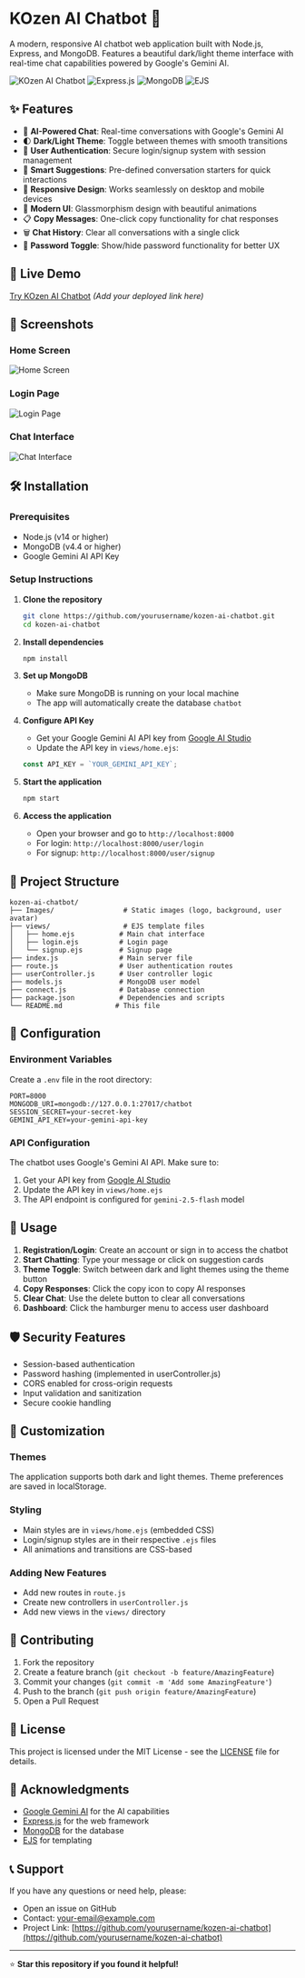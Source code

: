 # KOzen AI Chatbot 🤖

A modern, responsive AI chatbot web application built with Node.js, Express, and MongoDB. Features a beautiful dark/light theme interface with real-time chat capabilities powered by Google's Gemini AI.

![KOzen AI Chatbot](https://img.shields.io/badge/Node.js-43853D?style=for-the-badge&logo=node.js&logoColor=white)
![Express.js](https://img.shields.io/badge/Express.js-404D59?style=for-the-badge)
![MongoDB](https://img.shields.io/badge/MongoDB-4EA94B?style=for-the-badge&logo=mongodb&logoColor=white)
![EJS](https://img.shields.io/badge/EJS-000000?style=for-the-badge&logo=ejs&logoColor=white)

## ✨ Features

- 🤖 **AI-Powered Chat**: Real-time conversations with Google's Gemini AI
- 🌓 **Dark/Light Theme**: Toggle between themes with smooth transitions
- 👤 **User Authentication**: Secure login/signup system with session management
- 💬 **Smart Suggestions**: Pre-defined conversation starters for quick interactions
- 📱 **Responsive Design**: Works seamlessly on desktop and mobile devices
- 🎨 **Modern UI**: Glassmorphism design with beautiful animations
- 📋 **Copy Messages**: One-click copy functionality for chat responses
- 🗑️ **Chat History**: Clear all conversations with a single click
- 🔐 **Password Toggle**: Show/hide password functionality for better UX

## 🚀 Live Demo

[Try KOzen AI Chatbot](https://your-demo-link.com) *(Add your deployed link here)*

## 📸 Screenshots

### Home Screen
![Home Screen](screenshots/home.png)

### Login Page
![Login Page](screenshots/login.png)

### Chat Interface
![Chat Interface](screenshots/chat.png)

## 🛠️ Installation

### Prerequisites

- Node.js (v14 or higher)
- MongoDB (v4.4 or higher)
- Google Gemini AI API Key

### Setup Instructions

1. **Clone the repository**
   ```bash
   git clone https://github.com/yourusername/kozen-ai-chatbot.git
   cd kozen-ai-chatbot
   ```

2. **Install dependencies**
   ```bash
   npm install
   ```

3. **Set up MongoDB**
   - Make sure MongoDB is running on your local machine
   - The app will automatically create the database `chatbot`

4. **Configure API Key**
   - Get your Google Gemini AI API key from [Google AI Studio](https://makersuite.google.com/app/apikey)
   - Update the API key in `views/home.ejs`:
   ```javascript
   const API_KEY = `YOUR_GEMINI_API_KEY`;
   ```

5. **Start the application**
   ```bash
   npm start
   ```

6. **Access the application**
   - Open your browser and go to `http://localhost:8000`
   - For login: `http://localhost:8000/user/login`
   - For signup: `http://localhost:8000/user/signup`

## 📁 Project Structure

```
kozen-ai-chatbot/
├── Images/                 # Static images (logo, background, user avatar)
├── views/                  # EJS template files
│   ├── home.ejs           # Main chat interface
│   ├── login.ejs          # Login page
│   └── signup.ejs         # Signup page
├── index.js               # Main server file
├── route.js               # User authentication routes
├── userController.js      # User controller logic
├── models.js              # MongoDB user model
├── connect.js             # Database connection
├── package.json           # Dependencies and scripts
└── README.md             # This file
```

## 🔧 Configuration

### Environment Variables

Create a `.env` file in the root directory:

```env
PORT=8000
MONGODB_URI=mongodb://127.0.0.1:27017/chatbot
SESSION_SECRET=your-secret-key
GEMINI_API_KEY=your-gemini-api-key
```

### API Configuration

The chatbot uses Google's Gemini AI API. Make sure to:

1. Get your API key from [Google AI Studio](https://makersuite.google.com/app/apikey)
2. Update the API key in `views/home.ejs`
3. The API endpoint is configured for `gemini-2.5-flash` model

## 🎯 Usage

1. **Registration/Login**: Create an account or sign in to access the chatbot
2. **Start Chatting**: Type your message or click on suggestion cards
3. **Theme Toggle**: Switch between dark and light themes using the theme button
4. **Copy Responses**: Click the copy icon to copy AI responses
5. **Clear Chat**: Use the delete button to clear all conversations
6. **Dashboard**: Click the hamburger menu to access user dashboard

## 🛡️ Security Features

- Session-based authentication
- Password hashing (implemented in userController.js)
- CORS enabled for cross-origin requests
- Input validation and sanitization
- Secure cookie handling

## 🎨 Customization

### Themes
The application supports both dark and light themes. Theme preferences are saved in localStorage.

### Styling
- Main styles are in `views/home.ejs` (embedded CSS)
- Login/signup styles are in their respective `.ejs` files
- All animations and transitions are CSS-based

### Adding New Features
- Add new routes in `route.js`
- Create new controllers in `userController.js`
- Add new views in the `views/` directory

## 🤝 Contributing

1. Fork the repository
2. Create a feature branch (`git checkout -b feature/AmazingFeature`)
3. Commit your changes (`git commit -m 'Add some AmazingFeature'`)
4. Push to the branch (`git push origin feature/AmazingFeature`)
5. Open a Pull Request

## 📝 License

This project is licensed under the MIT License - see the [LICENSE](LICENSE) file for details.

## 🙏 Acknowledgments

- [Google Gemini AI](https://ai.google.dev/) for the AI capabilities
- [Express.js](https://expressjs.com/) for the web framework
- [MongoDB](https://www.mongodb.com/) for the database
- [EJS](https://ejs.co/) for templating

## 📞 Support

If you have any questions or need help, please:

- Open an issue on GitHub
- Contact: your-email@example.com
- Project Link: [https://github.com/yourusername/kozen-ai-chatbot](https://github.com/yourusername/kozen-ai-chatbot)

---

⭐ **Star this repository if you found it helpful!** 